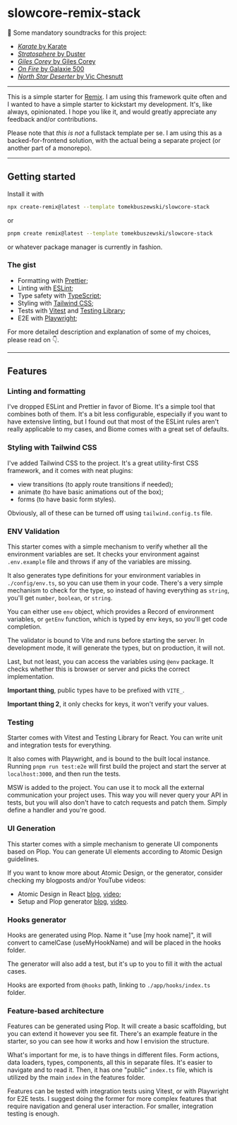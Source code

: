# slowcore-remix-stack

🎸 Some mandatory soundtracks for this project:

- [_Karate_ by Karate](https://rateyourmusic.com/release/album/karate/karate/)
- [_Stratosphere_ by Duster](https://rateyourmusic.com/release/album/duster/stratosphere/)
- [_Giles Corey_ by Giles Corey](https://rateyourmusic.com/release/album/giles-corey/giles-corey/)
- [_On Fire_ by Galaxie 500](https://rateyourmusic.com/release/album/galaxie_500/on_fire/)
- [_North Star Deserter_ by Vic Chesnutt](https://rateyourmusic.com/release/album/vic-chesnutt/north-star-deserter/)

---

This is a simple starter for [Remix](https://remix.run/). I am using this
framework quite often and I wanted to have a simple starter to kickstart my
development. It's, like always, opinionated. I hope you like it, and would
greatly appreciate any feedback and/or contributions.

Please note that _this is not_ a fullstack template per se. I am using this
as a backed-for-frontend solution, with the actual being a separate project
(or another part of a monorepo).

---

## Getting started

Install it with

```bash
npx create-remix@latest --template tomekbuszewski/slowcore-stack
```

or

```bash
pnpm create remix@latest --template tomekbuszewski/slowcore-stack
```

or whatever package manager is currently in fashion.

### The gist

- Formatting with [Prettier](https://prettier.io/);
- Linting with [ESLint](https://eslint.org/);
- Type safety with [TypeScript](https://www.typescriptlang.org/);
- Styling with [Tailwind CSS](https://tailwindcss.com/);
- Tests with [Vitest](https://vitest.dev/) and [Testing Library](https://testing-library.com/docs/react-testing-library/intro);
- E2E with [Playwright](https://playwright.dev/);

For more detailed description and explanation of some of my choices, 
please read on 👇.

---

## Features

### Linting and formatting

I've dropped ESLint and Prettier in favor of Biome. It's a simple tool that
combines both of them. It's a bit less configurable, especially if you want
to have extensive linting, but I found out that most of the ESLint rules aren't
really applicable to my cases, and Biome comes with a great set of defaults.

### Styling with Tailwind CSS

I've added Tailwind CSS to the project. It's a great utility-first CSS framework,
and it comes with neat plugins: 

- view transitions (to apply route transitions if needed);
- animate (to have basic animations out of the box);
- forms (to have basic form styles).

Obviously, all of these can be turned off using `tailwind.config.ts` file.

### ENV Validation

This starter comes with a simple mechanism to verify whether all the environment
variables are set. It checks your environment against `.env.example` file and
throws if any of the variables are missing.

It also generates type definitions for your environment variables in 
`./config/env.ts`, so you can use them in your code. There's a very simple
mechanism to check for the type, so instead of having everything as `string`,
you'll get `number`, `boolean`, or `string`.

You can either use `env` object, which provides a Record of environment variables,
or `getEnv` function, which is typed by env keys, so you'll get code completion.

The validator is bound to Vite and runs before starting the server. 
In development mode, it will generate the types, but on production, it will not.

Last, but not least, you can access the variables using `@env` package. It 
checks whether this is browser or server and picks the correct implementation.

**Important thing**, public types have to be prefixed with `VITE_`.

**Important thing 2**, it only checks for keys, it won't verify your values.

### Testing

Starter comes with Vitest and Testing Library for React. You can write unit and
integration tests for everything.

It also comes with Playwright, and is bound to the built local instance. Running
`pnpm run test:e2e` will first build the project and start the server
at `localhost:3000`, and then run the tests.

MSW is added to the project. You can use it to mock all the external communication
your project uses. This way you will never query your API in tests, but you will
also don't have to catch requests and patch them. Simply define a handler
and you're good.

### UI Generation

This starter comes with a simple mechanism to generate UI components based on
Plop. You can generate UI elements according to Atomic Design guidelines.

If you want to know more about Atomic Design, or the generator, consider
checking my blogposts and/or YouTube videos:

- Atomic Design in React [blog](https://buszewski.com/writings/2024-09-23-design-systems-in-react-atomic-design-part-1), [video](https://youtu.be/ibIKjzYeQrI);
- Setup and Plop generator [blog](https://buszewski.com/writings/2024-08-13-design-systems-in-react-scaffolding-and-setup-part-0/), [video](https://youtu.be/VTiVsxkvG0Q).

### Hooks generator

Hooks are generated using Plop. Name it "use [my hook name]", it will convert 
to camelCase (useMyHookName) and will be placed in the hooks folder.

The generator will also add a test, but it's up to you to fill it with the
actual cases.

Hooks are exported from `@hooks` path, linking to `./app/hooks/index.ts` 
folder.

### Feature-based architecture

Features can be generated using Plop. It will create a basic scaffolding, but
you can extend it however you see fit. There's an example feature in the starter,
so you can see how it works and how I envision the structure.

What's important for me, is to have things in different files. Form actions,
data loaders, types, components, all this in separate files. It's easier to
navigate and to read it. Then, it has one "public" `index.ts` file, which
is utilized by the main `index` in the features folder.

Features can be tested with integration tests using Vitest, or with Playwright
for E2E tests. I suggest doing the former for more complex features that
require navigation and general user interaction. For smaller, integration
testing is enough.

